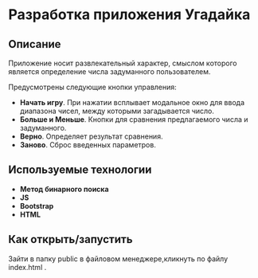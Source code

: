 # Разработка приложения **Угадайка**

## Описание

Приложение носит развлекательный характер, смыслом которого является определение числа задуманного пользователем.

Предусмотрены следующие кнопки управления:

 * **Начать игру**. При нажатии всплывает модальное окно для ввода диапазона чисел, между которыми загадывается число.
 * **Больше и Меньше**. Кнопки для сравнения предлагаемого числа и задуманного.
 * **Верно**. Определяет результат сравнения.
 * **Заново**. Сброс введенных параметров.
 
## Используемые технологии

* **Метод бинарного поиска**
* **JS**
* **Bootstrap**
* **HTML**

## Как открыть/запустить

Зайти в папку public в файловом менеджере,кликнуть по файлу index.html .
